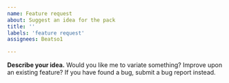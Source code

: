 ```yaml
---
name: Feature request
about: Suggest an idea for the pack
title: ''
labels: 'feature request'
assignees: Beatso1

---
```


**Describe your idea.**
Would you like me to variate something? Improve upon an existing feature? If you have found a bug, submit a bug report instead.
